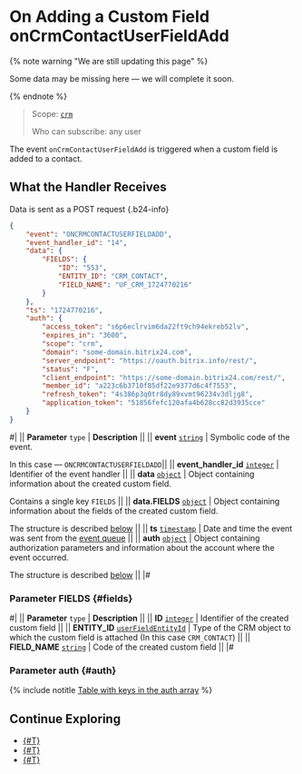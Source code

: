 # On Adding a Custom Field onCrmContactUserFieldAdd

{% note warning "We are still updating this page" %}

Some data may be missing here — we will complete it soon.

{% endnote %}

> Scope: [`crm`](../../../scopes/permissions.md)
> 
> Who can subscribe: any user

The event `onCrmContactUserFieldAdd` is triggered when a custom field is added to a contact.

## What the Handler Receives

Data is sent as a POST request {.b24-info}

```json
{
    "event": "ONCRMCONTACTUSERFIELDADD",
    "event_handler_id": "14",
    "data": {
        "FIELDS": {
            "ID": "553",
            "ENTITY_ID": "CRM_CONTACT",
            "FIELD_NAME": "UF_CRM_1724770216"
        }
    },
    "ts": "1724770216",
    "auth": {
        "access_token": "s6p6eclrvim6da22ft9ch94ekreb52lv",
        "expires_in": "3600",
        "scope": "crm",
        "domain": "some-domain.bitrix24.com",
        "server_endpoint": "https://oauth.bitrix.info/rest/",
        "status": "F",
        "client_endpoint": "https://some-domain.bitrix24.com/rest/",
        "member_id": "a223c6b3710f85df22e9377d6c4f7553",
        "refresh_token": "4s386p3q0tr8dy89xvmt96234v3dljg8",
        "application_token": "51856fefc120afa4b628cc82d3935cce"
    }
}
```

#|
|| **Parameter**
`type` | **Description** ||
|| **event**
[`string`](../../../data-types.md) | Symbolic code of the event.

In this case — `ONCRMCONTACTUSERFIELDADD`||
|| **event_handler_id**
[`integer`](../../../data-types.md) | Identifier of the event handler ||
|| **data**
[`object`](../../../data-types.md) | Object containing information about the created custom field.

Contains a single key `FIELDS` ||
|| **data.FIELDS**
[`object`](../../../data-types.md) | Object containing information about the fields of the created custom field.

The structure is described [below](#fields) ||
|| **ts**
[`timestamp`](../../../data-types.md) | Date and time the event was sent from the [event queue](../../../events/index.md) ||
|| **auth**
[`object`](../../../data-types.md) | Object containing authorization parameters and information about the account where the event occurred.

The structure is described [below](#auth) ||
|#

### Parameter FIELDS {#fields}

#|
|| **Parameter**
`type` | **Description** ||
|| **ID**
[`integer`](../../../data-types.md) | Identifier of the created custom field ||
|| **ENTITY_ID**
[`userFieldEntityId`](../../data-types.md#object_type) | Type of the CRM object to which the custom field is attached (In this case `CRM_CONTACT`) ||
|| **FIELD_NAME**
[`string`](../../../data-types.md) | Code of the created custom field ||
|#

### Parameter auth {#auth}

{% include notitle [Table with keys in the auth array](../../../../_includes/auth-params-in-events.md) %}

## Continue Exploring

- [{#T}](../../../events/index.md)
- [{#T}](../../../events/event-bind.md)
- [{#T}](./index.md)